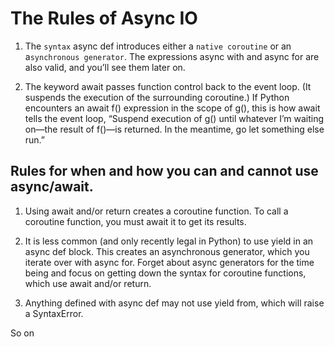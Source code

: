 # The Rules of Async IO

1. The `syntax` async def introduces either a `native coroutine` or an a`synchronous generator`. The expressions async with and async for are also valid, and you’ll see them later on.

2. The keyword await passes function control back to the event loop. (It suspends the execution of the surrounding coroutine.) If Python encounters an await f() expression in the scope of g(), this is how await tells the event loop, “Suspend execution of g() until whatever I’m waiting on—the result of f()—is returned. In the meantime, go let something else run.”

## Rules for when and how you can and cannot use async/await.

1. Using await and/or return creates a coroutine function. To call a coroutine function, you must await it to get its results.

2. It is less common (and only recently legal in Python) to use yield in an async def block. This creates an asynchronous generator, which you iterate over with async for. Forget about async generators for the time being and focus on getting down the syntax for coroutine functions, which use await and/or return.

3. Anything defined with async def may not use yield from, which will raise a SyntaxError.


So on